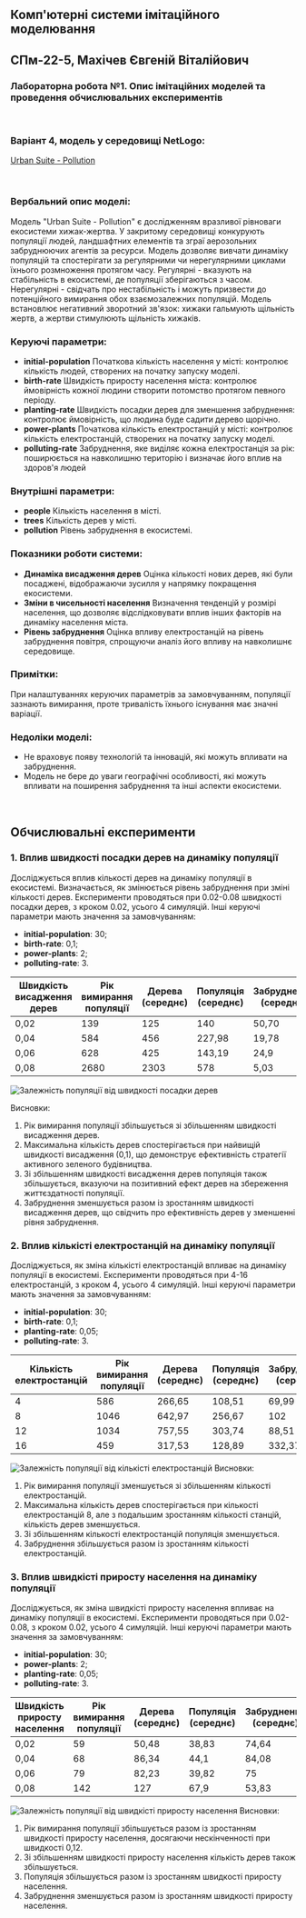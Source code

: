 ## Комп'ютерні системи імітаційного моделювання
## СПм-22-5, **Махічев Євгеній Віталійович**
### Лабораторна робота №**1**. Опис імітаційних моделей та проведення обчислювальних експериментів

<br>

### Варіант 4, модель у середовищі NetLogo:
[Urban Suite - Pollution](http://www.netlogoweb.org/launch#http://www.netlogoweb.org/assets/modelslib/Curricular%20Models/Urban%20Suite/Urban%20Suite%20-%20Pollution.nlogo)

<br>

### Вербальний опис моделі:
Модель "Urban Suite - Pollution" є дослідженням вразливої рівноваги екосистеми хижак-жертва. У закритому середовищі конкурують популяції людей, ландшафтних елементів та зграї аерозольних забруднюючих агентів за ресурси. 
Модель дозволяє вивчати динаміку популяцій та спостерігати за регулярними чи нерегулярними циклами їхнього розмноження протягом часу. Регулярні - вказують на стабільність в екосистемі, де популяції зберігаються з часом. Нерегулярні - свідчать про нестабільність і можуть призвести до потенційного вимирання обох взаємозалежних популяцій. Модель встановлює негативний зворотний зв'язок: хижаки гальмують щільність жертв, а жертви стимулюють щільність хижаків.

### Керуючі параметри:
- **initial-population** Початкова кількість населення у місті: контролює кількість людей, створених на початку запуску моделі.
- **birth-rate** Швидкість приросту населення міста: контролює ймовірність кожної людини створити потомство протягом певного періоду.
- **planting-rate** Швидкість посадки дерев для зменшення забруднення: контролює ймовірність, що людина буде садити дерево щорічно.
- **power-plants** Початкова кількість електростанцій у місті: контролює кількість електростанцій, створених на початку запуску моделі.
- **polluting-rate** Забруднення, яке виділяє кожна електростанція за рік: поширюється на навколишню територію і визначає його вплив на здоров'я людей

### Внутрішні параметри:
- **people** Кількість населення в місті.
- **trees** Кількість дерев у місті.
- **pollution** Рівень забруднення в екосистемі.

### Показники роботи системи:
- **Динаміка висадження дерев** Оцінка кількості нових дерев, які були посаджені, відображаючи зусилля у напрямку покращення екосистеми.
- **Зміни в чисельності населення** Визначення тенденцій у розмірі населення, що дозволяє відслідковувати вплив інших факторів на динаміку населення міста.
- **Рівень забруднення** Оцінка впливу електростанцій на рівень забруднення повітря, спрощуючи аналіз його впливу на навколишнє середовище.

### Примітки:
При налаштуваннях керуючих параметрів за замовчуванням, популяції зазнають вимирання, проте тривалість їхнього існування має значні варіації.

### Недоліки моделі:
- Не враховує появу технологій та інновацій, які можуть впливати на забруднення.
- Модель не бере до уваги географічні особливості, які можуть впливати на поширення забруднення та інші аспекти екосистеми.

<br>

## Обчислювальні експерименти
### 1. Вплив швидкості посадки дерев на динаміку популяції
Досліджується вплив кількості дерев на динаміку популяції в екосистемі. Визначається, як змінюється рівень забруднення при зміні кількості дерев. Експерименти проводяться при 0.02-0.08 швидкості посадки дерев, з кроком 0.02, усього 4 симуляцій.
Інші керуючі параметри мають значення за замовчуванням:
- **initial-population**: 30;
- **birth-rate**: 0,1;
- **power-plants**: 2;
- **polluting-rate**: 3.
<table>
<thead>
<tr><th>Швидкість висадження дерев</th><th>Рік вимирання популяції</th><th>Дерева (середнє)</th><th>Популяція (середнє)</th><th>Забруднення (середнє)</th></tr>
</thead>
<tbody>
<tr><td>0,02</td><td>139</td><td>125</td><td>140</td><td>50,70</td></tr>
<tr><td>0,04</td><td>584</td><td>456</td><td>227,98</td><td>19,78</td></tr>
<tr><td>0,06</td><td>628</td><td>425</td><td>143,19</td><td>24,9</td></tr>
<tr><td>0,08</td><td>2680</td><td>2303</td><td>578</td><td>5,03</td></tr>
</tbody>
</table>

![Залежність популяції від швидкості посадки дерев](Chart1.png)

Висновки: 
1. Рік вимирання популяції збільшується зі збільшенням швидкості висадження дерев.
2. Максимальна кількість дерев спостерігається при найвищій швидкості висадження (0,1), що демонструє ефективність стратегії активного зеленого будівництва.
3. Зі збільшенням швидкості висадження дерев популяція також збільшується, вказуючи на позитивний ефект дерев на збереження життєздатності популяції.
4. Забруднення зменшується разом із зростанням швидкості висадження дерев, що свідчить про ефективність дерев у зменшенні рівня забруднення.

### 2. Вплив кількісті електростанцій на динаміку популяції
Досліджується, як зміна кількісті електростанцій впливає на динаміку популяції в екосистемі. Експерименти проводяться при 4-16 електростанцій, з кроком 4, усього 4 симуляцій.
Інші керуючі параметри мають значення за замовчуванням:
- **initial-population**: 30;
- **birth-rate**: 0,1;
- **planting-rate**: 0,05;
- **polluting-rate**: 3.
<table>
<thead>
<tr><th>Кількість електростанцій</th><th>Рік вимирання популяції</th><th>Дерева (середнє)</th><th>Популяція (середнє)</th><th>Забруднення (середнє)</th></tr>
</thead>
<tbody>
<tr><td>4</td><td>586</td><td>266,65</td><td>108,51</td><td>69,99</td></tr>
<tr><td>8</td><td>1046</td><td>642,97</td><td>256,67</td><td>102</td></tr>
<tr><td>12</td><td>1034</td><td>757,55</td><td>303,74</td><td>88,51</td></tr>
<tr><td>16</td><td>459</td><td>317,53</td><td>128,89</td><td>332,37</td></tr>
</tbody>
</table>

![Залежність популяції від кількісті електростанцій](fig2.png)
Висновки: 
1. Рік вимирання популяції зменшується зі збільшенням кількості електростанцій.
2. Максимальна кількість дерев спостерігається при кількості електростанцій 8, але з подальшим зростанням кількості станцій, кількість дерев зменшується.
3. Зі збільшенням кількості електростанцій популяція зменшується.
4. Забруднення збільшується разом із зростанням кількості електростанцій.

### 3. Вплив швидкісті приросту населення на динаміку популяції
Досліджується, як зміна швидкісті приросту населення впливає на динаміку популяції в екосистемі. Експерименти проводяться при 0.02-0.08, з кроком 0.02, усього 4 симуляцій.
Інші керуючі параметри мають значення за замовчуванням:
- **initial-population**: 30;
- **power-plants**: 2;
- **planting-rate**: 0,05;
- **polluting-rate**: 3.
<table>
<thead>
<tr><th>Швидкість приросту населення</th><th>Рік вимирання популяції</th><th>Дерева (середнє)</th><th>Популяція (середнє)</th><th>Забруднення (середнє)</th></tr>
</thead>
<tbody>
<tr><td>0,02</td><td>59</td><td>50,48</td><td>38,83</td><td>74,64</td></tr>
<tr><td>0,04</td><td>68</td><td>86,34</td><td>44,1</td><td>84,08</td></tr>
<tr><td>0,06</td><td>79</td><td>82,23</td><td>39,82</td><td>75</td></tr>
<tr><td>0,08</td><td>142</td><td>127</td><td>67,9</td><td>53,83</td></tr>
</tbody>
</table>

![Залежність популяції від швидкісті приросту населення](fig3.png)
Висновки: 
1. Рік вимирання популяції збільшується разом із зростанням швидкості приросту населення, досягаючи нескінченності при швидкості 0,12.
2. Зі збільшенням швидкості приросту населення кількість дерев також збільшується.
3. Популяція збільшується разом із зростанням швидкості приросту населення.
4. Забруднення зменшується разом із зростанням швидкості приросту населення.
